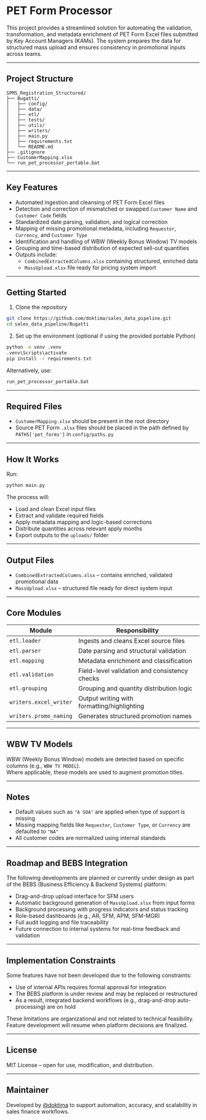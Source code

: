 # PET Form Processor

This project provides a streamlined solution for automating the validation, transformation, and metadata enrichment of PET Form Excel files submitted by Key Account Managers (KAMs). The system prepares the data for structured mass upload and ensures consistency in promotional inputs across teams.

---

## Project Structure

```
SPMS_Registration_Structured/
├── Bugatti/
│   ├── config/
│   ├── data/
│   ├── etl/
│   ├── tests/
│   ├── utils/
│   ├── writers/
│   ├── main.py
│   ├── requirements.txt
│   └── README.md
├── .gitignore
├── CustomerMapping.xlsx
└── run_pet_processor_portable.bat
```

---

## Key Features

- Automated ingestion and cleansing of PET Form Excel files  
- Detection and correction of mismatched or swapped `Customer Name` and `Customer Code` fields  
- Standardized date parsing, validation, and logical correction  
- Mapping of missing promotional metadata, including `Requestor`, `Currency`, and `Customer Type`  
- Identification and handling of WBW (Weekly Bonus Window) TV models  
- Grouping and time-based distribution of expected sell-out quantities  
- Outputs include:
  - `CombinedExtractedColumns.xlsx` containing structured, enriched data
  - `MassUpload.xlsx` file ready for pricing system import

---

## Getting Started

1. Clone the repository

```bash
git clone https://github.com/doktima/sales_data_pipeline.git
cd sales_data_pipeline/Bugatti
```

2. Set up the environment (optional if using the provided portable Python)

```bash
python -m venv .venv
.venv\Scripts\activate
pip install -r requirements.txt
```

Alternatively, use:

```bash
run_pet_processor_portable.bat
```

---

## Required Files

- `CustomerMapping.xlsx` should be present in the root directory  
- Source PET Form `.xlsx` files should be placed in the path defined by `PATHS['pet_forms']` in `config/paths.py`

---

## How It Works

Run:

```bash
python main.py
```

The process will:

- Load and clean Excel input files  
- Extract and validate required fields  
- Apply metadata mapping and logic-based corrections  
- Distribute quantities across relevant apply months  
- Export outputs to the `uploads/` folder

---

## Output Files

- `CombinedExtractedColumns.xlsx` – contains enriched, validated promotional data  
- `MassUpload.xlsx` – structured file ready for direct system input

---

## Core Modules

| Module                 | Responsibility                                |
|------------------------|-----------------------------------------------|
| `etl.loader`           | Ingests and cleans Excel source files         |
| `etl.parser`           | Date parsing and structural validation        |
| `etl.mapping`          | Metadata enrichment and classification        |
| `etl.validation`       | Field-level validation and consistency checks |
| `etl.grouping`         | Grouping and quantity distribution logic      |
| `writers.excel_writer` | Output writing with formatting/highlighting  |
| `writers.promo_naming` | Generates structured promotion names          |

---

## WBW TV Models

WBW (Weekly Bonus Window) models are detected based on specific columns (e.g., `WBW TV MODEL`).  
Where applicable, these models are used to augment promotion titles.

---

## Notes

- Default values such as `"A SOA"` are applied when type of support is missing  
- Missing mapping fields like `Requestor`, `Customer Type`, or `Currency` are defaulted to `"NA"`  
- All customer codes are normalized using internal standards

---

## Roadmap and BEBS Integration

The following developments are planned or currently under design as part of the BEBS (Business Efficiency & Backend Systems) platform:

- Drag-and-drop upload interface for SFM users  
- Automatic background generation of `MassUpload.xlsx` from input forms  
- Background processing with progress indicators and status tracking  
- Role-based dashboards (e.g., AR, SFM, APM, SFM-MGR)  
- Full audit logging and file traceability  
- Future connection to internal systems for real-time feedback and validation

---

## Implementation Constraints

Some features have not been developed due to the following constraints:

- Use of internal APIs requires formal approval for integration  
- The BEBS platform is under review and may be replaced or restructured  
- As a result, integrated backend workflows (e.g., drag-and-drop auto-processing) are on hold

These limitations are organizational and not related to technical feasibility. Feature development will resume when platform decisions are finalized.

---

## License

MIT License – open for use, modification, and distribution.

---

## Maintainer

Developed by [@doktima](https://github.com/doktima) to support automation, accuracy, and scalability in sales finance workflows.